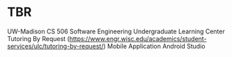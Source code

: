 # TBR
UW-Madison CS 506 Software Engineering Undergraduate Learning Center Tutoring By Request (https://www.engr.wisc.edu/academics/student-services/ulc/tutoring-by-request/) Mobile Application Android Studio 
